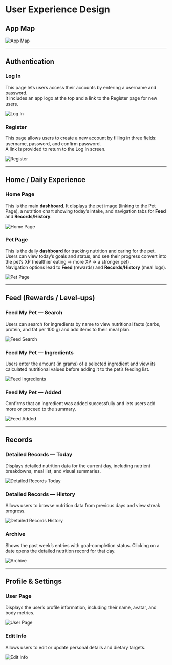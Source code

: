 # User Experience Design

## App Map

![App Map](ux-design/app%20map.png)

---

## Authentication

### Log In
This page lets users access their accounts by entering a username and password.  
It includes an app logo at the top and a link to the Register page for new users.

![Log In](ux-design/Log%20In.png)

### Register
This page allows users to create a new account by filling in three fields: username, password, and confirm password.  
A link is provided to return to the Log In screen.

![Register](ux-design/Register.png)

---

## Home / Daily Experience

### Home Page
This is the main **dashboard**. It displays the pet image (linking to the Pet Page), a nutrition chart showing today’s intake, and navigation tabs for **Feed** and **Records/History**.

![Home Page](ux-design/Home%20Page.png)

### Pet Page
This is the daily **dashboard** for tracking nutrition and caring for the pet.  
Users can view today’s goals and status, and see their progress convert into the pet’s XP (healthier eating → more XP → a stronger pet).  
Navigation options lead to **Feed** (rewards) and **Records/History** (meal logs).

![Pet Page](ux-design/Pet%20Page.png)

---

## Feed (Rewards / Level-ups)

### Feed My Pet — Search
Users can search for ingredients by name to view nutritional facts (carbs, protein, and fat per 100 g) and add items to their meal plan.

![Feed Search](ux-design/Feed%20My%20Pet__%20Search.png)

### Feed My Pet — Ingredients
Users enter the amount (in grams) of a selected ingredient and view its calculated nutritional values before adding it to the pet’s feeding list.

![Feed Ingredients](ux-design/Feed%20My%20Pet__%20Ingredients.png)

### Feed My Pet — Added
Confirms that an ingredient was added successfully and lets users add more or proceed to the summary.

![Feed Added](ux-design/Feed%20My%20Pet__%20Added.png)

---

## Records

### Detailed Records — Today
Displays detailed nutrition data for the current day, including nutrient breakdowns, meal list, and visual summaries.

![Detailed Records Today](ux-design/Detailed%20Records%20Today.png)

### Detailed Records — History
Allows users to browse nutrition data from previous days and view streak progress.

![Detailed Records History](ux-design/Detailed%20Records_History.png)

### Archive
Shows the past week’s entries with goal-completion status. Clicking on a date opens the detailed nutrition record for that day.

![Archive](ux-design/Archive.png)

---

## Profile & Settings

### User Page
Displays the user’s profile information, including their name, avatar, and body metrics.

![User Page](ux-design/User%20Page.png)

### Edit Info
Allows users to edit or update personal details and dietary targets.

![Edit Info](ux-design/Edit%20Info.png)
